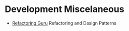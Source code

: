 # Development Miscelaneous

- [Refactoring Guru](https://refactoring.guru/)
  Refactoring and Design Patterns
